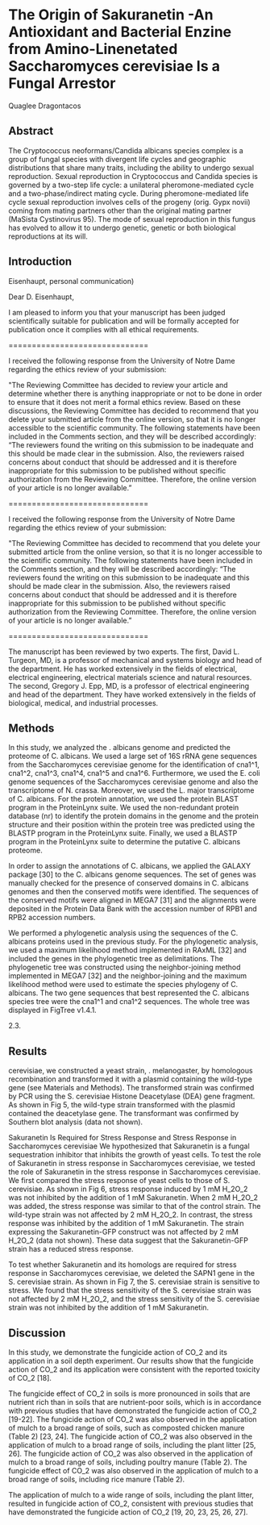 # The Origin of Sakuranetin -An Antioxidant and Bacterial Enzine from Amino-Linenetated Saccharomyces cerevisiae Is a Fungal Arrestor
Quaglee Dragontacos


## Abstract
The Cryptococcus neoformans/Candida albicans species complex is a group of fungal species with divergent life cycles and geographic distributions that share many traits, including the ability to undergo sexual reproduction. Sexual reproduction in Cryptococcus and Candida species is governed by a two-step life cycle: a unilateral pheromone-mediated cycle and a two-phase/indirect mating cycle. During pheromone-mediated life cycle sexual reproduction involves cells of the progeny (orig. Gypx novii) coming from mating partners other than the original mating partner (MaSista Cystinovirus 95). The mode of sexual reproduction in this fungus has evolved to allow it to undergo genetic, genetic or both biological reproductions at its will.


## Introduction
Eisenhaupt, personal communication)

Dear D. Eisenhaupt,

I am pleased to inform you that your manuscript has been judged scientifically suitable for publication and will be formally accepted for publication once it complies with all ethical requirements.

==============================

I received the following response from the University of Notre Dame regarding the ethics review of your submission:

"The Reviewing Committee has decided to review your article and determine whether there is anything inappropriate or not to be done in order to ensure that it does not merit a formal ethics review. Based on these discussions, the Reviewing Committee has decided to recommend that you delete your submitted article from the online version, so that it is no longer accessible to the scientific community. The following statements have been included in the Comments section, and they will be described accordingly: “The reviewers found the writing on this submission to be inadequate and this should be made clear in the submission. Also, the reviewers raised concerns about conduct that should be addressed and it is therefore inappropriate for this submission to be published without specific authorization from the Reviewing Committee. Therefore, the online version of your article is no longer available.”

==============================

I received the following response from the University of Notre Dame regarding the ethics review of your submission:

"The Reviewing Committee has decided to recommend that you delete your submitted article from the online version, so that it is no longer accessible to the scientific community. The following statements have been included in the Comments section, and they will be described accordingly: “The reviewers found the writing on this submission to be inadequate and this should be made clear in the submission. Also, the reviewers raised concerns about conduct that should be addressed and it is therefore inappropriate for this submission to be published without specific authorization from the Reviewing Committee. Therefore, the online version of your article is no longer available.”

==============================

The manuscript has been reviewed by two experts. The first, David L. Turgeon, MD, is a professor of mechanical and systems biology and head of the department. He has worked extensively in the fields of electrical, electrical engineering, electrical materials science and natural resources. The second, Gregory J. Epp, MD, is a professor of electrical engineering and head of the department. They have worked extensively in the fields of biological, medical, and industrial processes.


## Methods
In this study, we analyzed the . albicans genome and predicted the proteome of C. albicans. We used a large set of 16S rRNA gene sequences from the Saccharomyces cerevisiae genome for the identification of cna1^1, cna1^2, cna1^3, cna1^4, cna1^5 and cna1^6. Furthermore, we used the E. coli genome sequences of the Saccharomyces cerevisiae genome and also the transcriptome of N. crassa. Moreover, we used the L. major transcriptome of C. albicans. For the protein annotation, we used the protein BLAST program in the ProteinLynx suite. We used the non-redundant protein database (nr) to identify the protein domains in the genome and the protein structure and their position within the protein tree was predicted using the BLASTP program in the ProteinLynx suite. Finally, we used a BLASTP program in the ProteinLynx suite to determine the putative C. albicans proteome.

In order to assign the annotations of C. albicans, we applied the GALAXY package [30] to the C. albicans genome sequences. The set of genes was manually checked for the presence of conserved domains in C. albicans genomes and then the conserved motifs were identified. The sequences of the conserved motifs were aligned in MEGA7 [31] and the alignments were deposited in the Protein Data Bank with the accession number of RPB1 and RPB2 accession numbers.

We performed a phylogenetic analysis using the sequences of the C. albicans proteins used in the previous study. For the phylogenetic analysis, we used a maximum likelihood method implemented in RAxML [32] and included the genes in the phylogenetic tree as delimitations. The phylogenetic tree was constructed using the neighbor-joining method implemented in MEGA7 [32] and the neighbor-joining and the maximum likelihood method were used to estimate the species phylogeny of C. albicans. The two gene sequences that best represented the C. albicans species tree were the cna1^1 and cna1^2 sequences. The whole tree was displayed in FigTree v1.4.1.

2.3.


## Results
cerevisiae, we constructed a yeast strain, . melanogaster, by homologous recombination and transformed it with a plasmid containing the wild-type gene (see Materials and Methods). The transformed strain was confirmed by PCR using the S. cerevisiae Histone Deacetylase (DEA) gene fragment. As shown in Fig 5, the wild-type strain transformed with the plasmid contained the deacetylase gene. The transformant was confirmed by Southern blot analysis (data not shown).

Sakuranetin Is Required for Stress Response and Stress Response in Saccharomyces cerevisiae
We hypothesized that Sakuranetin is a fungal sequestration inhibitor that inhibits the growth of yeast cells. To test the role of Sakuranetin in stress response in Saccharomyces cerevisiae, we tested the role of Sakuranetin in the stress response in Saccharomyces cerevisiae. We first compared the stress response of yeast cells to those of S. cerevisiae. As shown in Fig 6, stress response induced by 1 mM H_2O_2 was not inhibited by the addition of 1 mM Sakuranetin. When 2 mM H_2O_2 was added, the stress response was similar to that of the control strain. The wild-type strain was not affected by 2 mM H_2O_2. In contrast, the stress response was inhibited by the addition of 1 mM Sakuranetin. The strain expressing the Sakuranetin-GFP construct was not affected by 2 mM H_2O_2 (data not shown). These data suggest that the Sakuranetin-GFP strain has a reduced stress response.

To test whether Sakuranetin and its homologs are required for stress response in Saccharomyces cerevisiae, we deleted the SAPN1 gene in the S. cerevisiae strain. As shown in Fig 7, the S. cerevisiae strain is sensitive to stress. We found that the stress sensitivity of the S. cerevisiae strain was not affected by 2 mM H_2O_2, and the stress sensitivity of the S. cerevisiae strain was not inhibited by the addition of 1 mM Sakuranetin.


## Discussion
In this study, we demonstrate the fungicide action of CO_2 and its application in a soil depth experiment. Our results show that the fungicide action of CO_2 and its application were consistent with the reported toxicity of CO_2 [18].

The fungicide effect of CO_2 in soils is more pronounced in soils that are nutrient rich than in soils that are nutrient-poor soils, which is in accordance with previous studies that have demonstrated the fungicide action of CO_2 [19-22]. The fungicide action of CO_2 was also observed in the application of mulch to a broad range of soils, such as composted chicken manure (Table 2) [23, 24]. The fungicide action of CO_2 was also observed in the application of mulch to a broad range of soils, including the plant litter [25, 26]. The fungicide action of CO_2 was also observed in the application of mulch to a broad range of soils, including poultry manure (Table 2). The fungicide effect of CO_2 was also observed in the application of mulch to a broad range of soils, including rice manure (Table 2).

The application of mulch to a wide range of soils, including the plant litter, resulted in fungicide action of CO_2, consistent with previous studies that have demonstrated the fungicide action of CO_2 [19, 20, 23, 25, 26, 27].
